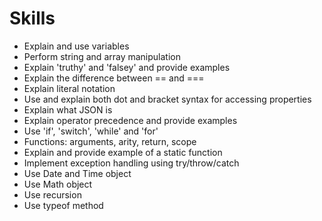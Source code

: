 # Skills

- Explain and use variables
- Perform string and array manipulation
- Explain 'truthy' and 'falsey' and provide examples
- Explain the difference between == and ===
- Explain literal notation
- Use and explain both dot and bracket syntax for accessing properties
- Explain what JSON is
- Explain operator precedence and provide examples
- Use 'if', 'switch', 'while' and 'for'
- Functions: arguments, arity, return, scope
- Explain and provide example of a static function
- Implement exception handling using try/throw/catch
- Use Date and Time object
- Use Math object
- Use recursion
- Use typeof method
